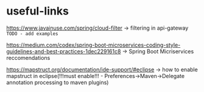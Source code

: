 # useful-links

https://www.javainuse.com/spring/cloud-filter -> filtering in api-gateway `TODO - add examples` </br>

https://medium.com/codex/spring-boot-microservices-coding-style-guidelines-and-best-practices-1dec229161c8 -> Spring Boot Micriservices reccomendations </br>


https://mapstruct.org/documentation/ide-support/#eclipse -> how to enable mapstruct in eclipse(!!!must enable!!! - Preferences->Maven->Delegate annotation processing to maven plugins)
